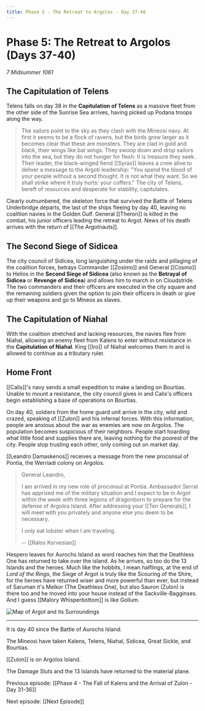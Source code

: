 ```yaml
---
title: Phase 5 - The Retreat to Argolos - Day 37-40
---
```


# Phase 5: The Retreat to Argolos (Days 37-40)

*7 Midsummer 1061*

## The Capitulation of Telens
Telens falls on day 38 in the **Capitulation of Telens** as a massive fleet from the other side of the Sunrise Sea arrives, having picked up Podana troops along the way. 

> The sailors point to the sky as they clash with the Mineosi navy. At first it seems to be a flock of ravens, but the birds grow larger as it becomes clear that these are monsters. They are clad in gold and black, their wings like bat wings. They swoop down and drop sailors into the sea, but they do not hunger for flesh: It is treasure they seek. Their leader, the black-winged fiend [[Syrax]] leaves a crew alive to deliver a message to the Argoti leadership: "You spend the blood of your people without a second thought. It is not what they want. So we shall strike where it truly hurts: your coffers." The city of Telens, bereft of resources and desperate for stability, capitulates.

Clearly outnumbered, the skeleton force that survived the Battle of Telens Underbridge departs, the last of the ships fleeing by day 40, leaving no coalition navies in the Golden Gulf. General [[Theron]] is killed in the combat, his junior officers leading the retreat to Argot. News of his death arrives with the return of [[The Argotnauts]].

## The Second Siege of Sidicea

The city council of Sidicea, long languishing under the raids and pillaging of the coalition forces, betrays Commander [[Zosimo]] and General [[Cosmo]] to Helios in the **Second Siege of Sidicea** (also known as the **Betrayal of Sidicea** or **Revenge of Sidicea**) and allows him to march in on Cloudstride. The two commanders and their officers are executed in the city square and the remaining soldiers given the option to join their officers in death or give up their weapons and go to Mineos as slaves.

## The Capitulation of Niahal

With the coalition stretched and lacking resources, the navies flee from Niahal, allowing an enemy fleet from Kalens to enter without resistance in the **Capitulation of Niahal**. King [[Iro]] of Niahal welcomes them in and is allowed to continue as a tributary ruler. 

## Home Front
[[Calis]]'s navy sends a small expedition to make a landing on Bourtias. Unable to mount a resistance, the city council gives in and Calis's officers begin establishing a base of operations on Bourtias.

On day 40, soldiers from the home guard unit arrive in the city, wild and crazed, speaking of [[Zulon]] and his infernal forces. With this information, people are anxious about the war as enemies are now on Argolos. The population becomes suspicious of their neighbors. People start hoarding what little food and supplies there are, leaving nothing for the poorest of the city. People stop trusting each other, only coming out on market day.

[[Leandro Damaskenos]] receives a message from the new proconsul of Pontia, the Werriadi colony on Argolos. 

> General Leandro,
>
> I am arrived in my new role of proconsul at Pontia. Ambassador Serrat has apprised me of the military situation and I expect to be in Argot within the week with three legions of dragonborn to prepare for the defense of Argolos Island. After addressing your [[Ten Generals]], I will meet with you privately and anyone else you deem to be necessary.
> 
> I only eat lobster when I am traveling.
>
> -- [[Ralos Korvesian]]

Hespero leaves for Aurochs Island as word reaches him that the Deathless One has returned to take over the island. As he arrives, so too do the 13 Islands and the heroes. Much like the hobbits, I mean halflings, at the end of *Lord of the Rings*, the Siege of Argot is truly like the Scouring of the Shire, for the heroes have returned wiser and more powerful than ever, but instead of Saruman it's Melkor (The Deathless One), but also Sauron (Zulon) is there too and he moved into your house instead of the Sackville-Bagginses. And I guess [[Malory Whisperbottom]] is like Gollum. 

![Map of Argot and its Surroundings](/assets/Map.png)


---

It is day 40 since the Battle of Aurochs Island. 

The Mineosi have taken Kalens, Telens, Niahal, Sidicea, Great Sickle, and Bourtias. 

[[Zulon]] is on Argolos Island. 

The Damage Sluts and the 13 Islands have returned to the material plane. 

Previous episode: [[Phase 4 - The Fall of Kalens and the Arrival of Zulon - Day 31-36]]

Next episode: [[Next Episode]]